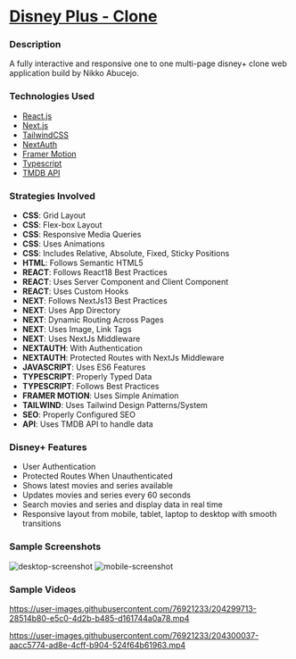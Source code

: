# [Disney Plus - Clone](https://disney-plus-itznonex.vercel.app/)

### Description
A fully interactive and responsive one to one multi-page disney+ clone web application build by Nikko Abucejo.

### Technologies Used
* [React.js](https://beta.reactjs.org/)
* [Next.js](https://nextjs.org/)
* [TailwindCSS](https://tailwindcss.com/)
* [NextAuth](https://next-auth.js.org/)
* [Framer Motion](https://www.framer.com/motion/)
* [Typescript](https://www.typescriptlang.org/)
* [TMDB API](https://www.themoviedb.org/)

### Strategies Involved
* **CSS**: Grid Layout
* **CSS**: Flex-box Layout
* **CSS**: Responsive Media Queries
* **CSS**: Uses Animations
* **CSS**: Includes Relative, Absolute, Fixed, Sticky Positions
* **HTML**: Follows Semantic HTML5
* **REACT**: Follows React18 Best Practices
* **REACT**: Uses Server Component and Client Component
* **REACT**: Uses Custom Hooks
* **NEXT**: Follows NextJs13 Best Practices
* **NEXT**: Uses App Directory
* **NEXT**: Dynamic Routing Across Pages
* **NEXT**: Uses Image, Link Tags
* **NEXT**: Uses NextJs Middleware
* **NEXTAUTH**: With Authentication
* **NEXTAUTH**: Protected Routes with NextJs Middleware
* **JAVASCRIPT**: Uses ES6 Features
* **TYPESCRIPT**: Properly Typed Data
* **TYPESCRIPT**: Follows Best Practices
* **FRAMER MOTION**: Uses Simple Animation
* **TAILWIND**: Uses Tailwind Design Patterns/System
* **SEO**: Properly Configured SEO
* **API**: Uses TMDB API to handle data

### Disney+ Features
* User Authentication
* Protected Routes When Unauthenticated
* Shows latest movies and series available
* Updates movies and series every 60 seconds
* Search movies and series and display data in real time
* Responsive layout from mobile, tablet, laptop to desktop with smooth transitions

### Sample Screenshots
![desktop-screenshot](https://user-images.githubusercontent.com/76921233/204782551-6cba9636-133f-40ac-8b7b-c6de821c009f.png)
![mobile-screenshot](https://user-images.githubusercontent.com/76921233/204782605-14ad8290-2806-4778-a70c-5dcdd9c3cbef.png)

### Sample Videos
https://user-images.githubusercontent.com/76921233/204299713-28514b80-e5c0-4d2b-b485-d161744a0a78.mp4

https://user-images.githubusercontent.com/76921233/204300037-aacc5774-ad8e-4cff-b904-524f64b61963.mp4
